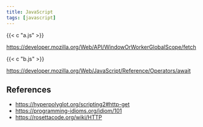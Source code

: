 ```yaml
---
title: JavaScript
tags: [javascript]
---
```


{{< c "a.js" >}}

<https://developer.mozilla.org/Web/API/WindowOrWorkerGlobalScope/fetch>

{{< c "b.js" >}}

<https://developer.mozilla.org/Web/JavaScript/Reference/Operators/await>

## References

- <https://hyperpolyglot.org/scripting2#http-get>
- <https://programming-idioms.org/idiom/101>
- <https://rosettacode.org/wiki/HTTP>

